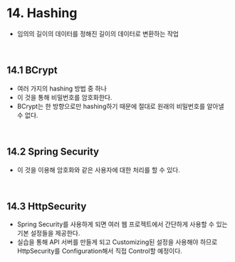 # 14. Hashing

- 임의의 길이의 데이터를 정해진 길이의 데이터로 변환하는 작업

<br>

## 14.1 BCrypt

- 여러 가지의 hashing 방법 중 하나
- 이 것을 통해 비밀번호를 암호화한다.
- BCrypt는 한 방향으로만 hashing하기 때문에 절대로 원래의 비밀번호를 알아낼 수 없다.

<br>

## 14.2 Spring Security

- 이 것을 이용해 암호화와 같은 사용자에 대한 처리를 할 수 있다.

<br>

## 14.3 HttpSecurity

- Spring Security를 사용하게 되면 여러 웹 프로젝트에서 간단하게 사용할 수 있는 기본 설정들을 제공한다.
- 실습을 통해 API 서버를 만들게 되고 Customizing된 설정을 사용해야 하므로 HttpSecurity를 Configuration해서 직접 Control할 예정이다.